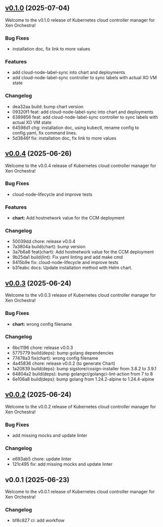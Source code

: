 
<a name="v0.1.0"></a>
## [v0.1.0](https://github.com/vatesfr/xenorchestra-cloud-controller-manager/compare/v0.0.4...v0.1.0) (2025-07-04)

Welcome to the v0.1.0 release of Kubernetes cloud controller manager for Xen Orchestra!

### Bug Fixes

- installation doc, fix link to more values

### Features

- add cloud-node-label-sync into chart and deployments
- add cloud-node-label-sync controller to sync labels with actual XO VM state

### Changelog

* dea32aa build: bump chart version
* 09320f1 feat: add cloud-node-label-sync into chart and deployments
* 6389856 feat: add cloud-node-label-sync controller to sync labels with actual XO VM state
* 64598d1 chg: installation doc, using kubectl, rename config to config.yaml, fix command lines.
* 5d3846f fix: installation doc, fix link to more values

<a name="v0.0.4"></a>
## [v0.0.4](https://github.com/vatesfr/xenorchestra-cloud-controller-manager/compare/v0.0.3...v0.0.4) (2025-06-26)

Welcome to the v0.0.4 release of Kubernetes cloud controller manager for Xen Orchestra!

### Bug Fixes

- cloud-node-lifecycle and improve tests

### Features

- **chart:** Add hostnetwork value  for the CCM deployment

### Changelog

* 50039dd chore: release v0.0.4
* 7a3804a build(chart): bump version
* 3a7b6a8 feat(chart): Add hostnetwork value  for the CCM deployment
* 9b25da1 build(lint): Fix yaml linting and add make cmd
* 8415b9e fix: cloud-node-lifecycle and improve tests
* b31eabc docs: Update installation method with Helm chart.

<a name="v0.0.3"></a>
## [v0.0.3](https://github.com/vatesfr/xenorchestra-cloud-controller-manager/compare/v0.0.2...v0.0.3) (2025-06-24)

Welcome to the v0.0.3 release of Kubernetes cloud controller manager for Xen Orchestra!

### Bug Fixes

- **chart:** wrong config filename

### Changelog

* 6bc1196 chore: release v0.0.3
* 5775779 build(deps): bump golang dependencies
* 77478a3 fix(chart): wrong config filename
* 4a45836 chore: release v0.0.2 (to generate Chart)
* 1a20839 build(deps): bump sigstore/cosign-installer from 3.8.2 to 3.9.1
* 64804a2 build(deps): bump golangci/golangci-lint-action from 7 to 8
* 6e106a8 build(deps): bump golang from 1.24.2-alpine to 1.24.4-alpine

<a name="v0.0.2"></a>
## [v0.0.2](https://github.com/vatesfr/xenorchestra-cloud-controller-manager/compare/v0.0.1...v0.0.2) (2025-06-24)

Welcome to the v0.0.2 release of Kubernetes cloud controller manager for Xen Orchestra!

### Bug Fixes

- add missing mocks and update linter

### Changelog

* e693ab5 chore: update linter
* 121c495 fix: add missing mocks and update linter

<a name="v0.0.1"></a>
## v0.0.1 (2025-06-23)

Welcome to the v0.0.1 release of Kubernetes cloud controller manager for Xen Orchestra!

### Changelog

* bf8c827 ci: add workflow
